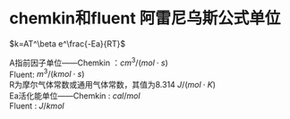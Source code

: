 # chemkin和fluent 阿雷尼乌斯公式单位 
 $k=AT^\beta e^\frac{-Ea}{RT}$  

A指前因子单位——Chemkin  ：$cm^3/(mol \cdot s)$    
Fluent: $m^3/(kmol\cdot s)$   
R为摩尔气体常数或通用气体常数，其值为8.314 $J/(mol\cdot K)$  
Ea活化能单位——Chemkin : $cal/mol$  
Fluent : $J/kmol$